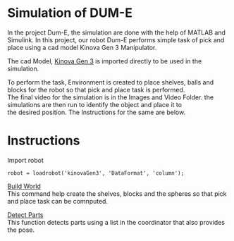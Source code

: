 <p align="justify">
  <h1>Simulation of DUM-E</h1>
</p>

In the project Dum-E, the simulation are done with the help of MATLAB and Simulink.
In this project, our robot Dum-E performs simple task of pick and place using a cad model Kinova Gen 3 Manipulator. <br>

The cad Model, [Kinova Gen 3](https://www.kinovarobotics.com/en/products/gen3-robot) is imported directly to be used in the simulation.

To perform the task, Environment is created to place shelves, balls and blocks for the robot so that pick and place task is performed.<br>
The final video for the simulation is in the Images and Video Folder. the simulations are then run to identify the object and place it to<br>
the desired position. The Instructions for the same are below.<br>

# Instructions
Import robot
 ```
 robot = loadrobot('kinovaGen3', 'DataFormat', 'column');
 ```
 [Build World](https://github.com/rodion0917/DumE/blob/main/src/example_Command_Build_World.m) <br>
 This command help create the shelves, blocks and the spheres so that pick and place task can be comnputed.
 
 [Detect Parts](https://github.com/rodion0917/DumE/blob/main/src/example_Command_Detect_Parts.m) <br>
 This function detects parts using a list in the coordinator that also provides the pose.
 
 











